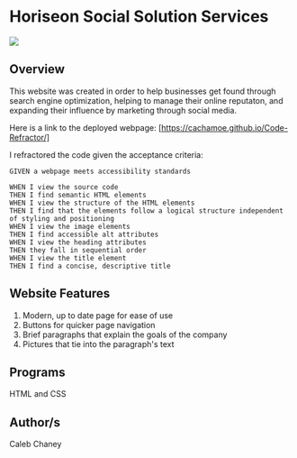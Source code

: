 # Horiseon Social Solution Services
![](https://github.com/Cachamoe/Code-Refractor/blob/master/assets/images/Screen%20Shot%202020-09-17%20at%203.28.38%20PM.png)
## Overview
This website was created in order to help businesses get found through search engine optimization, helping to manage their online reputaton, and expanding their influence by marketing through social media. 

Here is a link to the deployed webpage: [https://cachamoe.github.io/Code-Refractor/]

I refractored the code given the acceptance criteria: 

```
GIVEN a webpage meets accessibility standards

WHEN I view the source code
THEN I find semantic HTML elements
WHEN I view the structure of the HTML elements
THEN I find that the elements follow a logical structure independent of styling and positioning
WHEN I view the image elements
THEN I find accessible alt attributes
WHEN I view the heading attributes
THEN they fall in sequential order
WHEN I view the title element
THEN I find a concise, descriptive title
```

## Website Features
1) Modern, up to date page for ease of use 
2) Buttons for quicker page navigation
3) Brief paragraphs that explain the goals of the company
4) Pictures that tie into the paragraph's text

## Programs 
HTML and CSS

## Author/s
Caleb Chaney
